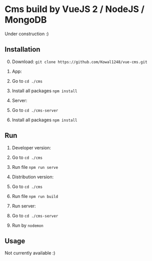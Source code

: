 # Cms build by VueJS 2 / NodeJS / MongoDB

Under construction :)

## Installation
0. Download: `git clone https://github.com/Kowal1248/vue-cms.git`
1. App:
  1. Go to `cd ./cms`
  2. Install all packages `npm install`

3. Server:
  1. Go to `cd ./cms-server`
  2. Install all packages `npm install`

## Run
1. Developer version:
  1. Go to `cd ./cms`
  2. Run file `npm run serve`

2. Distribution version:
  1. Go to `cd ./cms`
  2. Run file `npm run build`

3. Run server:
  1. Go to `cd ./cms-server`
  2. Run by `nodemon`

## Usage
Not currently available :)
